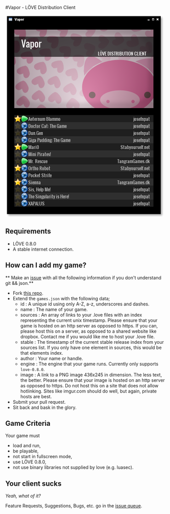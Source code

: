 #Vapor - LÖVE Distribution Client

![Screenshot](screenshot.png)

## Requirements

* LÖVE 0.8.0
* A stable internet connection.

## How can I add my game?

** Make an [issue](https://github.com/josefnpat/vapor/issues) with all the following information if you don't understand git && json.**

* Fork [this repo](https://github.com/josefnpat/vapor).
* Extend the `games.json` with the following data;
    * id :      A unique id using only A-Z, a-z, underscores and dashes.
    * name :    The name of your game.
    * sources : An array of links to your .love files with an index representing the current unix timestamp.
                Please ensure that your game is hosted on an http server as opposed to https.
                If you can, please host this on a server, as opposed to a shared website like dropbox.
                Contact me if you would like me to host your .love file.
    * stable :  The timestamp of the current stable release index from your sources list.
                If you only have one element in sources, this would be that elements index.
    * author :  Your name or handle.
    * engine :  The engine that your game runs. Currently only supports `love-0.8.0`.
    * image :   A link to a PNG image 436x245 in dimension. The less text, the better.
                Please ensure that your image is hosted on an http server as opposed to https.
                Do not host this on a site that does not allow hotlinking.
                Sites like imgur.com should do well, but again, private hosts are best.
* Submit your pull request.
* Sit back and bask in the glory.

## Game Criteria

Your game must
* load and run,
* be playable,
* not start in fullscreen mode,
* use LÖVE 0.8.0,
* not use binary libraries not supplied by love (e.g. luasec).

## Your client sucks

_Yeah, what of it?_

Feature Requests, Suggestions, Bugs, etc. go in the [issue queue](https://github.com/josefnpat/vapor/issues).

